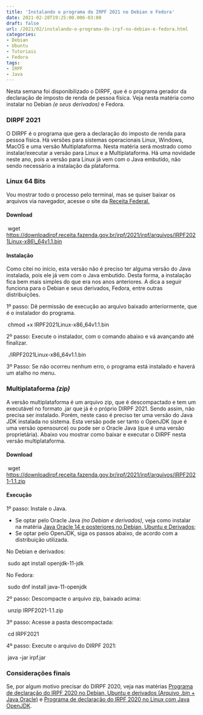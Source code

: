```yaml
---
title: 'Instalando o programa do IRPF 2021 no Debian e Fedora'
date: 2021-02-28T19:25:00.006-03:00
draft: false
url: /2021/02/instalando-o-programa-do-irpf-no-debian-e-fedora.html
categories:
- Debian
- Ubuntu
- Tutoriais
- Fedora
tags: 
- IRPF
- Java
---
```


Nesta semana foi disponibilizado o DIRPF, que é o programa gerador da declaração de imposto de renda de pessoa física. Veja nesta matéria como instalar no Debian _(e seus derivados)_ e Fedora.

### DIRPF 2021

  
O DIRPF é o programa que gera a declaração do imposto de renda para pessoa física. Há versões para sistemas operacionais Linux, Windows, MacOS e uma versão Multiplataforma. Nesta matéria será mostrado como instalar/executar a versão para Linux e a Multiplataforma. Há uma novidade neste ano, pois a versão para Linux já vem com o Java embutido, não sendo necessário a instalação da plataforma.  
  

### Linux 64 Bits

  
Vou mostrar todo o processo pelo terminal, mas se quiser baixar os arquivos via navegador, acesse o site da [Receita Federal.](https://www.gov.br/receitafederal/pt-br/centrais-de-conteudo/download/pgd/dirpf)  
  

#### Download

  

  

  

 wget https://downloadirpf.receita.fazenda.gov.br/irpf/2021/irpf/arquivos/IRPF2021Linux-x86\_64v1.1.bin

  

#### Instalação

  
Como citei no início, esta versão não é preciso ter alguma versão do Java instalada, pois ele já vem com o Java embutido. Desta forma, a instalação fica bem mais simples do que era nos anos anteriores. A dica a seguir funciona para o Debian e seus derivados, Fedora, entre outras distribuições.  
  
1º passo: Dê permissão de execução ao arquivo baixado anteriormente, que é o instalador do programa.  
  

  

  

 chmod +x IRPF2021Linux-x86\_64v1.1.bin

  
2º passo: Execute o instalador, com o comando abaixo e vá avançando até finalizar.  
  

  

  

 ./IRPF2021Linux-x86\_64v1.1.bin

  
3º Passo: Se não ocorreu nenhum erro, o programa está instalado e haverá um atalho no menu.  
  

### Multiplataforma _(zip)_

  
A versão multiplataforma é um arquivo zip, que é descompactado e tem um executável no formato .jar que já é o próprio DIRPF 2021. Sendo assim, não precisa ser instalado. Porém, neste caso é preciso ter uma versão do Java JDK instalada no sistema. Esta versão pode ser tanto o OpenJDK (que é uma versão opensource) ou pode ser o Oracle Java (que é uma versão proprietária). Abaixo vou mostrar como baixar e executar o DIRPF nesta versão multiplataforma.  
  

#### Download

  

  

  

 wget https://downloadirpf.receita.fazenda.gov.br/irpf/2021/irpf/arquivos/IRPF2021-1.1.zip

  

#### Execução

  
1º passo: Instale o Java.  

*   Se optar pelo Oracle Java _(no Debian e derivados)_, veja como instalar na matéria [Java Oracle 14 e posteriores no Debian, Ubuntu e Derivados](https://info.wsouza.com.br/2020/03/java-oracle-14-e-posteriores-no-debian-ubuntu-e-derivados.html);
*   Se optar pelo OpenJDK, siga os passos abaixo, de acordo com a distribuição utilizada.

  
No Debian e derivados:  
  

  

  

 sudo apt install openjdk-11-jdk

  
No Fedora:  
  

  

  

 sudo dnf install java-11-openjdk

  
2º passo: Descompacte o arquivo zip, baixado acima:  
  

  

  

 unzip IRPF2021-1.1.zip

  
3º passo: Acesse a pasta descompactada:  
  

  

  

 cd IRPF2021

  
4º passo: Execute o arquivo do DIRPF 2021:  
  

  

  

 java -jar irpf.jar

  

### Considerações finais

  
Se, por algum motivo precisar do DIRPF 2020, veja nas matérias [Programa de declaração do IRPF 2020 no Debian, Ubuntu e derivados (Arquivo .bin + Java Oracle)](https://info.wsouza.com.br/2020/02/programa-de-declaracao-do-irpf-2020-instalacao-no-debian-e-derivados.html) e [Programa de declaração do IRPF 2020 no Linux com Java OpenJDK](https://info.wsouza.com.br/2020/03/programa-de-declaracao-do-irpf-2020-no-linux-com-java-openjdk.html).
